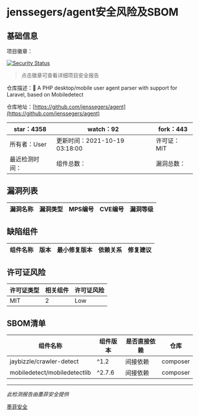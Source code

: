 # jenssegers/agent安全风险及SBOM

## 基础信息

项目徽章：

[![Security Status](https://www.murphysec.com/platform3/v31/badge/1720152579473199104.svg)](https://www.murphysec.com/console/report/1720152579045380096/1720152579473199104)

> 点击徽章可查看详细项目安全报告

仓库描述：👮 A PHP desktop/mobile user agent parser with support for Laravel, based on Mobiledetect

仓库地址：[https://github.com/jenssegers/agent](https://github.com/jenssegers/agent)

| star：4358 | watch：92 | fork：443 |
| ----------- | -------------- | ------------ |
| 所有者：User | 更新时间：2021-10-19 03:18:00 | 许可证：MIT |
| 最近检测时间： | 组件总数： | 漏洞总数： |




## 漏洞列表

| 漏洞名称 | 漏洞类型 | MPS编号 | CVE编号 | 漏洞等级 |
| ------- | ------ | ------- | ------ | ----- |





## 缺陷组件

| 组件名称 | 版本 | 最小修复版本 | 依赖关系 | 修复建议 |
| -------- | ---- | ------------ | -------- | -------- |





## 许可证风险

| 许可证类型 | 相关组件 | 许可证风险 |
| ---------- | -------- | ---------- |
|MIT|2|Low|




## SBOM清单

| 组件名称 | 组件版本 | 是否直接依赖 | 仓库 |
| -------- | -------- | ------------ | ---- |
|jaybizzle/crawler-detect|^1.2|间接依赖|composer|
|mobiledetect/mobiledetectlib|^2.7.6|间接依赖|composer|


------

*此检测报告由墨菲安全提供*

[墨菲安全](www.murphysec.com)